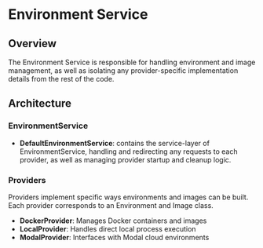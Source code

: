 # Environment Service

## Overview
The Environment Service is responsible for handling environment and image management, as well as isolating any provider-specific implementation details from the rest of the code.

## Architecture

### EnvironmentService
- **DefaultEnvironmentService**: contains the service-layer of EnvironmentService, handling and redirecting any requests to each provider, as well as managing provider startup and cleanup logic.

### Providers
Providers implement specific ways environments and images can be built. Each provider corresponds to an Environment and Image class.
- **DockerProvider**: Manages Docker containers and images
- **LocalProvider**: Handles direct local process execution
- **ModalProvider**: Interfaces with Modal cloud environments

